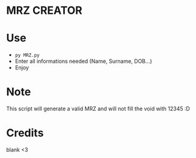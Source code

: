 # MRZ CREATOR
# Use
- ```py MRZ.py```
- Enter all informations needed (Name, Surname, DOB...)
- Enjoy
# Note
This script will generate a valid MRZ and will not fill the void with 12345 :D
# Credits
blank <3
